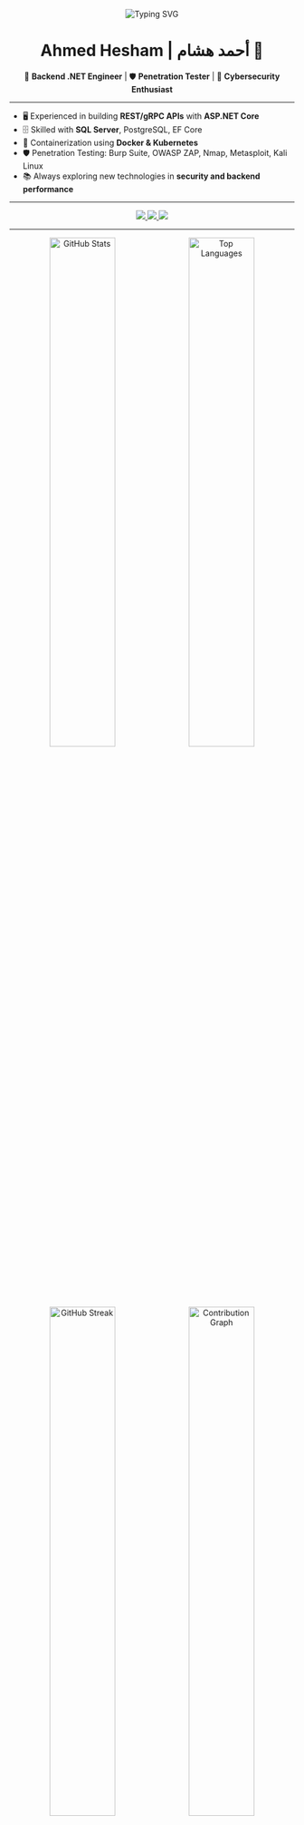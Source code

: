<!-- Banner -->
<p align="center">
  <img src="https://readme-typing-svg.herokuapp.com?font=Fira+Code&size=28&pause=1000&color=00C2FF&center=true&vCenter=true&width=600&lines=I'm+Ahmed+Hesham;Backend+.NET+Engineer;Penetration+Tester;Always+learning+new+things!" alt="Typing SVG" />
</p>

<!-- Name -->
<h1 align="center">Ahmed Hesham | أحمد هشام 👋</h1>

<!-- Roles -->
<p align="center">
  🔹 <b>Backend .NET Engineer</b> | 🛡️ <b>Penetration Tester</b> | 🚀 <b>Cybersecurity Enthusiast</b>
</p>

---

<!-- About Me -->
- 🖥️ Experienced in building **REST/gRPC APIs** with **ASP.NET Core**  
- 🗄️ Skilled with **SQL Server**, PostgreSQL, EF Core  
- 🐳 Containerization using **Docker & Kubernetes**  
- 🛡️ Penetration Testing: Burp Suite, OWASP ZAP, Nmap, Metasploit, Kali Linux  
- 📚 Always exploring new technologies in **security and backend performance**  

---

<!-- Social Links -->
<p align="center">
  <a href="https://github.com/AHMED-HISHAM-DEV">
    <img src="https://img.shields.io/badge/GitHub-100000?style=for-the-badge&logo=github&logoColor=white" />
  </a>
  <a href="https://www.linkedin.com/in/ahmed-hisham-pentester/">
    <img src="https://img.shields.io/badge/LinkedIn-0A66C2?style=for-the-badge&logo=linkedin&logoColor=white" />
  </a>
  <a href="https://t.me/@Ahmed_Hisham_DevSec">
    <img src="https://img.shields.io/badge/Telegram-2CA5E0?style=for-the-badge&logo=telegram&logoColor=white" />
  </a>
</p>

---

<!-- ======= GitHub Stats (all) ======= -->

<!-- Main stats + Top Languages -->
<p align="center">
  <img src="https://github-readme-stats.vercel.app/api?username=AHMED-HISHAM-DEV&show_icons=true&theme=radical&count_private=true" alt="GitHub Stats" width="48%"/>
  <img src="https://github-readme-stats.vercel.app/api/top-langs/?username=AHMED-HISHAM-DEV&layout=compact&theme=radical" alt="Top Languages" width="48%"/>
</p>

<!-- Streaks + Activity graph -->
<p align="center">
  <img src="https://github-readme-streak-stats.herokuapp.com/?user=AHMED-HISHAM-DEV&theme=radical" alt="GitHub Streak" width="48%"/>
  <img src="https://activity-graph.herokuapp.com/graph?username=AHMED-HISHAM-DEV&theme=react-dark" alt="Contribution Graph" width="48%"/>
</p>

<!-- Optional: WakaTime (coding time) — remove if you don't use WakaTime 
/*<p align="center">
  <img src="https://github-readme-stats.vercel.app/api/wakatime?username=AHMED_HISHAM_DEVSEC&layout=compact&theme=radical" alt="WakaTime" width="48%"/>
</p>-->

<!-- Visitors / Hits -->
<p align="center">
  ![Profile Views](https://komarev.com/ghpvc/?username=AHMED-HISHAM-DEV&style=flat&color=orange&label=PROFILE+VIEWS)
  <img src="https://hits.seeyoufarm.com/api/count/incr/badge.svg?url=https%3A%2F%2Fgithub.com%2FAHMED-HISHAM-DEV&count_bg=%2379C83D&title_bg=%23555555&icon=github.svg&icon_color=%23E7E7E7&title=HITS" alt="Hits"/>
</p>


